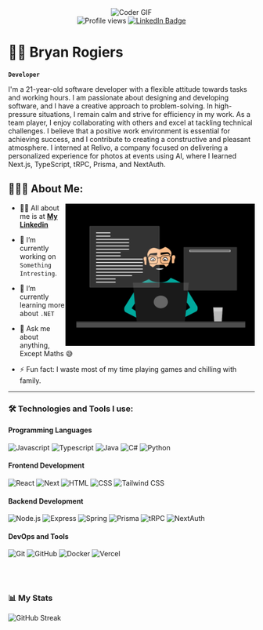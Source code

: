 <div id="header" align="center">
  <img src="https://media3.giphy.com/media/v1.Y2lkPTc5MGI3NjExenU5MXpiazJ6c3RreW44aDBtcDhkbXljOHBoZ2pyOGtobXBlbjZkaSZlcD12MV9pbnRlcm5hbF9naWZfYnlfaWQmY3Q9cw/WFZvB7VIXBgiz3oDXE/giphy.webp" width="160" height="121" alt="Coder GIF"/>
  <div id="badges">
     <img src="https://komarev.com/ghpvc/?username=BryanGith&style=for-the-badge&color=blue" alt="Profile views"/>
    <a href="https://www.linkedin.com/in/bryanrogiers/" target="_blank"> 
      <img src="https://img.shields.io/badge/LinkedIn-blue?logo=linkedin&logoColor=white&style=for-the-badge" alt="LinkedIn Badge"/>
    </a>
  </div>
</div>

# 🏄‍♂️ Bryan Rogiers

**`Developer`**

I'm a 21-year-old software developer with a flexible attitude towards tasks and working hours. I am passionate about designing and developing software, and I have a creative approach to problem-solving. In high-pressure situations, I remain calm and strive for efficiency in my work. As a team player, I enjoy collaborating with others and excel at tackling technical challenges. I believe that a positive work environment is essential for achieving success, and I contribute to creating a constructive and pleasant atmosphere. I interned at Relivo, a company focused on delivering a personalized experience for photos at events using AI, where I learned Next.js, TypeScript, tRPC, Prisma, and NextAuth.

## 👨🏻‍💻 About Me:

<img  src="./thoughtworks-gif_dribbble.gif" height="290px" align="right" />

- 🙋‍♂️ All about me is at **[My Linkedin](https://www.linkedin.com/in/bryanrogiers/)**

- 🔭 I’m currently working on `Something Intresting`.

- 🌱 I’m currently learning more about `.NET`

- 💬 Ask me about anything, Except Maths :sweat_smile:

- ⚡ Fun fact: I waste most of my time playing games and chilling with family.
---

### 🛠️ Technologies and Tools I use:

#### Programming Languages
![Javascript](https://img.shields.io/badge/JavaScript-323330?style=for-the-badge&logo=javascript&logoColor=F7DF1E)
![Typescript](https://shields.io/badge/TypeScript-3178C6?logo=TypeScript&logoColor=FFF&style=for-the-badge)
![Java](https://img.shields.io/badge/Java-ED8B00?style=for-the-badge&logo=openjdk&logoColor=white)
![C#](https://img.shields.io/badge/C%23-035375?style=for-the-badge&logo=C%20sharp&logoColor=white)
![Python](https://img.shields.io/badge/Python-3776AB?style=for-the-badge&logo=python&logoColor=white)

#### Frontend Development
![React](https://img.shields.io/badge/React-20232A?style=for-the-badge&logo=react&logoColor=61DAFB)
![Next](https://img.shields.io/badge/Next-000000?style=for-the-badge&logo=nextdotjs&logoColor=FFFFFF)
![HTML](https://img.shields.io/badge/HTML5-E34F26?style=for-the-badge&logo=html5&logoColor=white)
![CSS](https://img.shields.io/badge/CSS3-1572B6?style=for-the-badge&logo=css3&logoColor=white)
![Tailwind CSS](https://img.shields.io/badge/Tailwind_CSS-38B2AC?style=for-the-badge&logo=tailwind-css&logoColor=white)

#### Backend Development
![Node.js](https://img.shields.io/badge/Node.js-43853D?style=for-the-badge&logo=node.js&logoColor=white)
![Express](https://img.shields.io/badge/Express-000000?style=for-the-badge&logo=express&logoColor=white)
![Spring](https://cdn.jsdelivr.net/gh/devicons/devicon/icons/spring/spring-original.svg)
![Prisma](https://shields.io/badge/Prisma-2D3748?logo=Prisma&logoColor=white&style=for-the-badge)
![tRPC](https://shields.io/badge/tRPC-3178C6?logo=typescript&logoColor=FFF&style=for-the-badge)
![NextAuth](https://shields.io/badge/NextAuth-000000?logo=nextdotjs&logoColor=FFFFFF&style=for-the-badge)

#### DevOps and Tools
![Git](https://cdn.jsdelivr.net/gh/devicons/devicon/icons/git/git-original.svg)
![GitHub](https://cdn.jsdelivr.net/gh/devicons/devicon/icons/github/github-original.svg)
![Docker](https://img.shields.io/badge/Docker-4a94e6?style=for-the-badge&logo=docker&logoColor=white)
![Vercel](https://shields.io/badge/Vercel-000000?logo=vercel&logoColor=FFFFFF&style=for-the-badge)

<br />

#

### 📊 My Stats

![GitHub Streak](http://github-readme-streak-stats.herokuapp.com?user=BryanGith&theme=dark&hide_border=true&date_format=j%20M%5B%20Y%5D&mode=daily)

<!-- ![GitHub Langs](https://github-readme-stats.vercel.app/api/top-langs/?username=BryanGith&layout=compact&theme=blue-green) -->
